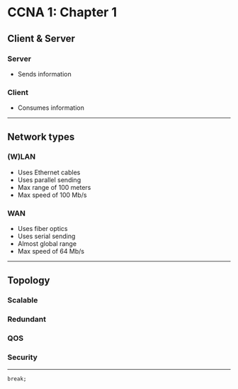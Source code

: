 # CCNA 1: Chapter 1
## Client & Server
### Server
* Sends information

### Client
* Consumes information

---
## Network types
### (W)LAN
* Uses Ethernet cables
* Uses parallel sending
* Max range of 100 meters
* Max speed of 100 Mb/s

### WAN
* Uses fiber optics
* Uses serial sending
* Almost global range
* Max speed of 64 Mb/s

---
## Topology
### Scalable

### Redundant

### QOS

### Security

---
`break;`